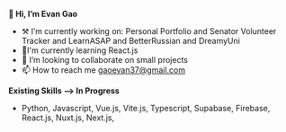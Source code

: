 
**👋 Hi, I’m Evan Gao**
- ⚒️ I’m currently working on: Personal Portfolio and Senator Volunteer Tracker and LearnASAP and BetterRussian and DreamyUni
- 🌱I'm currently learning React.js
- 💞️ I’m looking to collaborate on small projects
- 📫 How to reach me gaoevan37@gmail.com

**Existing Skills --> In Progress**
- Python, Javascript, Vue.js, Vite.js, Typescript, Supabase, Firebase, React.js, Nuxt.js, Next.js, 
<!---
Verviam/Verviam is a ✨ special ✨ repository because its `README.md` (this file) appears on your GitHub profile.
You can click the Preview link to take a look at your changes.
--->
